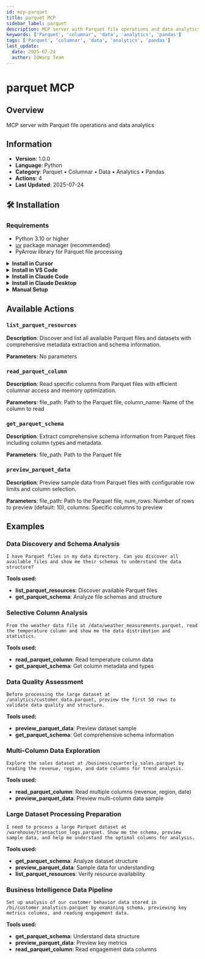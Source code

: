 ```yaml
---
id: mcp-parquet
title: parquet MCP
sidebar_label: parquet
description: MCP server with Parquet file operations and data analytics
keywords: ['Parquet', 'columnar', 'data', 'analytics', 'pandas']
tags: ['Parquet', 'columnar', 'data', 'analytics', 'pandas']
last_update:
  date: 2025-07-24
  author: IOWarp Team
---
```


# parquet MCP

## Overview
MCP server with Parquet file operations and data analytics

## Information
- **Version**: 1.0.0
- **Language**: Python
- **Category**: Parquet • Columnar • Data • Analytics • Pandas
- **Actions**: 4
- **Last Updated**: 2025-07-24

## 🛠️ Installation

### Requirements

- Python 3.10 or higher
- [uv](https://docs.astral.sh/uv/) package manager (recommended)
- PyArrow library for Parquet file processing

<details>
<summary><b>Install in Cursor</b></summary>

Go to: `Settings` -> `Cursor Settings` -> `MCP` -> `Add new global MCP server`

Pasting the following configuration into your Cursor `~/.cursor/mcp.json` file is the recommended approach. You may also install in a specific project by creating `.cursor/mcp.json` in your project folder. See [Cursor MCP docs](https://docs.cursor.com/context/model-context-protocol) for more info.

```json
{
  "mcpServers": {
    "parquet-mcp": {
      "command": "uvx",
      "args": ["iowarp-mcps", "parquet"]
    }
  }
}
```

</details>

<details>
<summary><b>Install in VS Code</b></summary>

Add this to your VS Code MCP config file. See [VS Code MCP docs](https://code.visualstudio.com/docs/copilot/chat/mcp-servers) for more info.

```json
"mcp": {
  "servers": {
    "parquet-mcp": {
      "type": "stdio",
      "command": "uvx",
      "args": ["iowarp-mcps", "parquet"]
    }
  }
}
```

</details>

<details>
<summary><b>Install in Claude Code</b></summary>

Run this command. See [Claude Code MCP docs](https://docs.anthropic.com/en/docs/agents-and-tools/claude-code/tutorials#set-up-model-context-protocol-mcp) for more info.

```sh
claude mcp add parquet-mcp -- uvx iowarp-mcps parquet
```

</details>

<details>
<summary><b>Install in Claude Desktop</b></summary>

Add this to your Claude Desktop `claude_desktop_config.json` file. See [Claude Desktop MCP docs](https://modelcontextprotocol.io/quickstart/user) for more info.

```json
{
  "mcpServers": {
    "parquet-mcp": {
      "command": "uvx",
      "args": ["iowarp-mcps", "parquet"]
    }
  }
}
```

</details>

<details>
<summary><b>Manual Setup</b></summary>

**Linux/macOS:**
```bash
CLONE_DIR=$(pwd)
git clone https://github.com/iowarp/iowarp-mcps.git
uv --directory=$CLONE_DIR/iowarp-mcps/mcps/parquet run parquet-mcp --help
```

**Windows CMD:**
```cmd
set CLONE_DIR=%cd%
git clone https://github.com/iowarp/iowarp-mcps.git
uv --directory=%CLONE_DIR%\iowarp-mcps\mcps\parquet run parquet-mcp --help
```

**Windows PowerShell:**
```powershell
$env:CLONE_DIR=$PWD
git clone https://github.com/iowarp/iowarp-mcps.git
uv --directory=$env:CLONE_DIR\iowarp-mcps\mcps\parquet run parquet-mcp --help
```

</details>

## Available Actions

### `list_parquet_resources`

**Description**: Discover and list all available Parquet files and datasets with comprehensive metadata extraction and schema information.

**Parameters**: No parameters

### `read_parquet_column`

**Description**: Read specific columns from Parquet files with efficient columnar access and memory optimization.

**Parameters**: file_path: Path to the Parquet file, column_name: Name of the column to read

### `get_parquet_schema`

**Description**: Extract comprehensive schema information from Parquet files including column types and metadata.

**Parameters**: file_path: Path to the Parquet file

### `preview_parquet_data`

**Description**: Preview sample data from Parquet files with configurable row limits and column selection.

**Parameters**: file_path: Path to the Parquet file, num_rows: Number of rows to preview (default: 10), columns: Specific columns to preview



## Examples

### Data Discovery and Schema Analysis

```
I have Parquet files in my data directory. Can you discover all available files and show me their schemas to understand the data structure?
```

**Tools used:**
- **list_parquet_resources**: Discover available Parquet files
- **get_parquet_schema**: Analyze file schemas and structure

### Selective Column Analysis

```
From the weather data file at /data/weather_measurements.parquet, read the temperature column and show me the data distribution and statistics.
```

**Tools used:**
- **read_parquet_column**: Read temperature column data
- **get_parquet_schema**: Get column metadata and types

### Data Quality Assessment

```
Before processing the large dataset at /analytics/customer_data.parquet, preview the first 50 rows to validate data quality and structure.
```

**Tools used:**
- **preview_parquet_data**: Preview dataset sample
- **get_parquet_schema**: Get comprehensive schema information

### Multi-Column Data Exploration

```
Explore the sales dataset at /business/quarterly_sales.parquet by reading the revenue, region, and date columns for trend analysis.
```

**Tools used:**
- **read_parquet_column**: Read multiple columns (revenue, region, date)
- **preview_parquet_data**: Preview multi-column data sample

### Large Dataset Processing Preparation

```
I need to process a large Parquet dataset at /warehouse/transaction_logs.parquet. Show me the schema, preview sample data, and help me understand the optimal columns for analysis.
```

**Tools used:**
- **get_parquet_schema**: Analyze dataset structure
- **preview_parquet_data**: Sample data for understanding
- **list_parquet_resources**: Verify resource availability

### Business Intelligence Data Pipeline

```
Set up analysis of our customer behavior data stored in /bi/customer_analytics.parquet by examining schema, previewing key metrics columns, and reading engagement data.
```

**Tools used:**
- **get_parquet_schema**: Understand data structure
- **preview_parquet_data**: Preview key metrics
- **read_parquet_column**: Read engagement data columns

